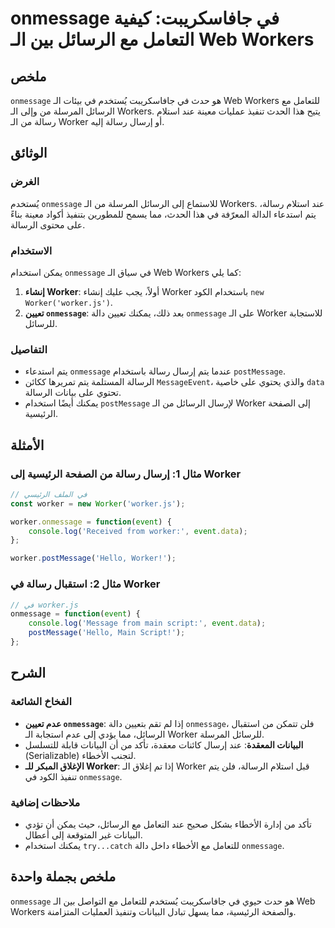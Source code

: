 <!--
Meta Description: # onmessage في جافاسكريبت: كيفية التعامل مع الرسائل بين الـ Web Workers ## ملخص `onmessage` هو حدث في جافاسكريبت يُستخدم في بيئات الـ Web Workers للتع...
Meta Keywords: worker, onmessage, الـ, الرسائل, workers
-->

# onmessage في جافاسكريبت: كيفية التعامل مع الرسائل بين الـ Web Workers

## ملخص
`onmessage` هو حدث في جافاسكريبت يُستخدم في بيئات الـ Web Workers للتعامل مع الرسائل المرسلة من وإلى الـ Workers. يتيح هذا الحدث تنفيذ عمليات معينة عند استلام رسالة من الـ Worker أو إرسال رسالة إليه.

## الوثائق
### الغرض
يُستخدم `onmessage` للاستماع إلى الرسائل المرسلة من الـ Workers. عند استلام رسالة، يتم استدعاء الدالة المعرّفة في هذا الحدث، مما يسمح للمطورين بتنفيذ أكواد معينة بناءً على محتوى الرسالة.

### الاستخدام
يمكن استخدام `onmessage` في سياق الـ Web Workers كما يلي:

1. **إنشاء Worker**: أولاً، يجب عليك إنشاء Worker باستخدام الكود `new Worker('worker.js')`.
2. **تعيين `onmessage`**: بعد ذلك، يمكنك تعيين دالة `onmessage` على الـ Worker للاستجابة للرسائل.

### التفاصيل
- يتم استدعاء `onmessage` عندما يتم إرسال رسالة باستخدام `postMessage`.
- الرسالة المستلمة يتم تمريرها ككائن `MessageEvent`، والذي يحتوي على خاصية `data` تحتوي على بيانات الرسالة.
- يمكنك أيضًا استخدام `postMessage` لإرسال الرسائل من الـ Worker إلى الصفحة الرئيسية.

## الأمثلة
### مثال 1: إرسال رسالة من الصفحة الرئيسية إلى Worker
```javascript
// في الملف الرئيسي
const worker = new Worker('worker.js');

worker.onmessage = function(event) {
    console.log('Received from worker:', event.data);
};

worker.postMessage('Hello, Worker!');
```

### مثال 2: استقبال رسالة في Worker
```javascript
// في worker.js
onmessage = function(event) {
    console.log('Message from main script:', event.data);
    postMessage('Hello, Main Script!');
};
```

## الشرح
### الفخاخ الشائعة
- **عدم تعيين `onmessage`**: إذا لم تقم بتعيين دالة `onmessage`، فلن تتمكن من استقبال الرسائل، مما يؤدي إلى عدم استجابة الـ Worker للرسائل المرسلة.
- **البيانات المعقدة**: عند إرسال كائنات معقدة، تأكد من أن البيانات قابلة للتسلسل (Serializable) لتجنب الأخطاء.
- **الإغلاق المبكر للـ Worker**: إذا تم إغلاق الـ Worker قبل استلام الرسالة، فلن يتم تنفيذ الكود في `onmessage`.

### ملاحظات إضافية
- تأكد من إدارة الأخطاء بشكل صحيح عند التعامل مع الرسائل، حيث يمكن أن تؤدي البيانات غير المتوقعة إلى أعطال.
- يمكنك استخدام `try...catch` للتعامل مع الأخطاء داخل دالة `onmessage`.

## ملخص بجملة واحدة
`onmessage` هو حدث حيوي في جافاسكريبت يُستخدم للتعامل مع التواصل بين الـ Web Workers والصفحة الرئيسية، مما يسهل تبادل البيانات وتنفيذ العمليات المتزامنة.